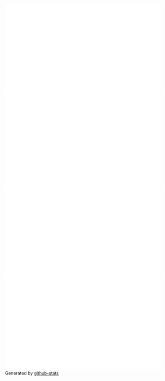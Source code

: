 ![](https://raw.githubusercontent.com/loisel-dev/github-stats/master/generated/overview.svg#gh-dark-mode-only)
![](https://raw.githubusercontent.com/loisel-dev/github-stats/master/generated/overview.svg#gh-light-mode-only)
![](https://raw.githubusercontent.com/loisel-dev/github-stats/master/generated/languages.svg#gh-dark-mode-only)
![](https://raw.githubusercontent.com/loisel-dev/github-stats/master/generated/languages.svg#gh-light-mode-only)
<br>
Generated by [github-stats](https://github.com/jstrieb/github-stats)
